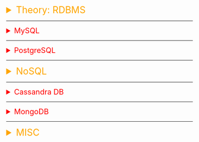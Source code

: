 <details><summary style="font-size:25px;color:Orange;text-align:left"> Theory: RDBMS </summary>

## Useful Links and Symbols

-   𝑳𝒊𝒔𝒕 𝒐𝒇 𝐔𝐬𝐞𝐟𝐮𝐥𝐥 𝑺𝒚𝒎𝒃𝒐𝒍𝒔: ⌘ ⌥ + ⌃ + ⤶ ⇧  ⤶ ⬋ ↩︎ ↲ ↵ ↫ ♥ ★ 🎾 &
-   [Learn PostgreSQL Tutorial - Full Course for Beginners](https://www.youtube.com/watch?v=qw--VYLpxG4&t=1615s)
-   [SQL Tutorial - Full Database Course for Beginners](https://www.youtube.com/watch?v=HXV3zeQKqGY&t=4269s)
-   🔥 MOS01:
    -   `ROOT` USER PASSWORD : `S...s.....`
    -   `Shah` USER PASSWORD : `s........9`
-   🔥 MOS02:
    -   `ROOT` USER PASSWORD : `AMs#....`
-   🔥 DOCUMENTATION OF MYSQL: https://dev.mysql.com/doc/refman/8.0/en/

</details>

---

<details><summary style="font-size:20px;color:Red;text-align:left"> MySQL </summary>

-   `$ `

-   How to start/stop mysql server from terminal
    ```bash
    alias startmysql="sudo /usr/local/mysql/support-files/mysql.server start"
    alias stopmysql="sudo /usr/local/mysql/support-files/mysql.server stop"
    alias statusmysql="sudo /usr/local/mysql/support-files/mysql.server status"
    alias logmysql="tail -f /usr/local/mysql/data/$(hostname).err"
    ```

##### LOGIN & LOGOUT

-   `$ mysql -u root -p`
-   [Useful Links and Symbols](#useful-links-and-symbols) - [LOGIN \& LOGOUT](#login--logout) - [PRIMARYLY USEFULL MYSQL COMMAND](#primaryly-usefull-mysql-command) - [ADMINISTRATIVE OPERATIONS](#administrative-operations) - [ALTER](#alter) - [PRIVILEGES](#privileges) - [UNINSTAL MYSQL](#uninstal-mysql) - [How to `search`/`install`/`run`/`start` and `stop` PostgreSQL through Homebrew.](#how-to-searchinstallrunstart-and-stop-postgresql-through-homebrew) - [Connect/Login:](#connectlogin) - [Usefull Commands:](#usefull-commands) - [PGAdmin](#pgadmin)

    -   to connect to mysql server as 'root' user using password.

-   `$ mysql -u Farzana -p`

    -   login with username - 'Farzana'

-   `$ mysql -h host -u user -p`

    -   If the server runs on a machine other than the one where you log in, you must also specify a host name along username

-   `mysql> QUIT;`

    -   to quit mysql server

-   `mysql> mysql.server start;`

    -   Turn the mysql server on

-   `mysql> mysql.server stop;`

    -   Turn the mysql server off.

-   `mysql> source file_name.sql;`
    -   to execute a sql file named file_name.sql

##### PRIMARYLY USEFULL MYSQL COMMAND

-   `mysql> SHOW DATABASES;`

    -   Lists out the databases that are accessible by the MySQL DBMS.

-   `mysql> USE Databasename;`

    -   This will be used to select a database in the MySQL workarea.

-   `mysql> SHOW [FULL] TABLES;`

    -   Shows the tables in the database once a database has been selected with the use-command (`USE Databasename`).

-   `mysql> SHOW COLUMNS FROM tablename;`

    -   Shows the attributes, types of attributes, key information, whether NULL is permitted, defaults, and other information for a table.

-   `mysql> SHOW INDEX FROM tablename;`

    -   Presents the details of all indexes on the table, including the PRIMARY KEY.

-   `mysql> SHOW TABLE STATUS LIKE tablename\G;`

    -   Reports details of the MySQL DBMS performance and statistics.

-   `DESCRIPBE TABLE;`

    -   Describe the given table.

-   `EXPLAIN DATABASE.TABLE;`
    -   Describe the given table as `DESCRIBE TABLE` does

##### ADMINISTRATIVE OPERATIONS

-   `mysql> CREATE user 'Shah'@'localhost' IDENTIFIED BY 'shah711409';`
-   `mysql> GRANT ALL PRIVILEGES ON *.* TO 'Shah'@'localhost' WITH GRANT OPTION;`
-   `mysql> FLUSH PRIVILEGES;`
-   `mysql> CREATE user 'Farzana'@'localhost' IDENTIFIED BY 'FBs#7591';`

    -   Create a user by username 'Farzana' with password 'FBs#7591'

-   `mysql> DROP USER 'Farzana'@'localhost';`

    -   Delete a user 'Farzana' from the database.

-   `mysql> delete from mysql.user where user='Farzana' and host='localhost';`

    -   Delete a user named 'Farzana' from the user table

-   `mysql> SELECT VERSION(), CURRENT_DATE;`

    -   to asks the server to tell you its version number and the current date

-   `mysql> SELECT CURRENT_USER();`

    -   Returns the current MySQL username and hostname.

-   `mysql> SELECT user FROM mysql.user;`

    -   Select user column from user table of mysql databases

-   `mysql> SET PASSWORD FOR 'root'@'localhost' = PASSWORD('AMs#....');`

    -   Set password as 'AMs#....' for root user

-   `mysql> UPDATE mysql.user SET Password=PASSWORD('ABs#1234') WHERE User='A.Momin';`

    -   Set password as 'AMs#....' for root user

-   `mysql> GRANT ALL ON book_shop.* TO 'Farzana' IDENTIFIED BY 'FBs#7591';`

    -   Give a user, 'Farzana', all privileges of the database, book_shop

-   `mysql> FLUSH PRIVILEGES;`

    -   Rereads the privileges from the grant tables in the mysql system schema

-   `mysql> help ALTER`
    -   provide help about `ALTER`

###### ALTER

-   `mysql> help ALTER SERVER`

    -   Provide help of the command, 'ALTER' with item 'SERVER'.

-   `mysql> ALTER USER 'root'@'localhost' IDENTIFIED BY 'PASS#...’;`

    -   Change password of 'root' user from old password to new password, PASS#...

-   `mysql> ALTER USER 'root'@'localhost' IDENTIFIED WITH mysql_native_password BY 'Shahs#1300';`

    -   Update password of root user

-   `mysql> ALTER USER 'jeffrey'@'localhost' PASSWORD EXPIRE;`

    -   To expire an account password manually

-   `mysql> SELECT SIN(PI()/4), (4+1)*5;`
    -   Performs mathematical operations.

###### PRIVILEGES

-   `mysql> GRANT ALL ON interview_questions.* TO 'A.Momin'@'localhost';`

##### UNINSTAL MYSQL

-   Open a terminal window.
-   Use mysqldump to backup your databases to text files!
-   Stop the database server.
-   sudo rm /usr/local/mysql.
-   sudo rm -rf /usr/local/mysql\*
-   sudo rm -rf /Library/StartupItems/MySQLCOM.

</details>

---

<details><summary style="font-size:20px;color:Red;text-align:left"> PostgreSQL </summary>

-   `$ `

-   `$ /usr/local/var/postgresql\@14/pg_hba.conf`
-   `$ /usr/local/var/postgresql\@14/postgresql.conf`
-   `$ createdb --help`

    -   createdb creates a PostgreSQL database.
    -   Usage:
        -   `$ createdb [OPTION]... [DBNAME] [DESCRIPTION]`

-   PostgreSQL installed through `Homebrew`:

    -   `$ brew info postgresql` → Find information about 'postgresql' installed through 'brew'.
    -   `$ brew services run/start postgresql` → Run/Start the service formula without/with registering to launch at login (or boot) of your machine.
    -   `$ brew services stop/kill postgresql` → Stop the service formula immediately and unregister/keeping-registered it from launching at login of your machine.
    -   `$ brew services restart postgresql@14` → To restart postgresql@14 after an upgrade.

-   Adds `PostgreSQL` to the `PATH` variable:
    -   `export PATH=${PATH}:/Applications/Postgres.app/Contents/Versions/13/bin`
-   note: `sudo mkdir -p /etc/paths.d && echo /Applications/Postgres.app/Contents/Versions/latest/bin | sudo tee /etc/paths.d/postgresapp`
-   MASTER PASSWORD: `AMs#....`

###### How to `search`/`install`/`run`/`start` and `stop` PostgreSQL through Homebrew.

-   `$ brew search postgres`
-   `$ brew install postgresql@14`
-   `$ brew services run/start postgresql`
-   `$ psql postgres` → Start using pre-defined 'postgres` database.
-   `$ brew services stop/kill postgresql`
-   `$ brew services list` → Check status

##### Connect/Login:

-   `$ brew services run/start postgresql` → Run/Start the service formula without/with registering to launch at login (or boot) of your machine.
-   `$ psql -l` → List out available PostgreSQl DB.
-   `$ createdb am` → Create a DB using `createdb` utility included with PostgreSQl.
-   `$ psql` → login to PostgreSQL using the default DB name ('am') as Super-user ('am')
-   `$ psql db_name` → login to `db_name` DB as Super-user.

-   `$ psql --help`
-   `$ psql [OPTION]... [DBNAME [USERNAME]]`
-   `$ psql -U am`
    -   If database name explicitly is not provided, pg tries to login the user into the db ('am') named by the username ('am').
-   `$ psql -U am -d am`
-   `$ psql -h localhost -p 5432 -U amomin amomin`
-   `$ psql -h localhost -p 5432 -U airflow -d airflow_docker`
-   `$ psql -h localhost -p 5432 -U interview_questions -d interview_questions`
-   `$ psql -U interview_questions -d interview_questions`
-   `$ psql -U airflow -d airflow_docker`
-   `$ psql -h localhost -p 5432 -U am am`
-   `DBName-# \c database_name` → Connect to the given database from the current database (DBName).

    -   Connection options:
        -   `-d, --dbname=DBNAME`
            -   database name to connect
        -   `-h, --host=HOSTNAME`
            -   database server host or socket directory (default: "local socket")
        -   `-p, --port=PORT`
            -   database server port (default: "5432")
        -   `-U, --username=USERNAME`
            -   database user name (default: "am")
        -   `-w, --no-password`
            -   never prompt for password
        -   `-W, --password`
            -   force password prompt (should happen automatically)

```yml
-   User: am
    -   DBNAME: am
    -   Password: a.......4
-   User: amomin
    -   DBNAME: amomin
    -   Password: s...s.....
-   User: airflow
    -   DBNAME: airflow_docker
    -   Password: airflow
-   User: interview_questions
    -   DBNAME: interview_questions
    -   Password: 1111
```

##### Usefull Commands:

-   `DBName-# \?`
-   `DBName-# \c` → opyright for distribution terms
-   `DBName-# \h` → for help with SQL commands
-   `DBName-# \?` → for help with psql commands
-   `DBName-# \g` → or terminate with semicolon to execute query
-   `DBName-# \q` → quit from the PostgreSQL.
-   `a.momin-# \l` → list out all the databases.
-   `a.momin-# \c postgres` → Conect to pre-defined `postgres` database from whatever database you'r are using.
-   `DBName-# \dt` → list of all tables in the currently connected database, along with information such as their schema and owner.
-   `DBName-# \du` → list all users and their attributes, including their username, whether they are a superuser or can create databases, and their role memberships.
-   `DBName-# \du UserName` → To check the group(s) the user is associated with.
-   `DBName-# \! clear` → To clear the psql CLI.

-   `DBName-# CREATE USER a.momin WITH PASSWORD 's...s.....';`
-   `DBName-# CREATE USER interview_questions WITH PASSWORD '1111';`
-   `postgres=# CREATE DATABASE interview_questions WITH OWNER = interview_questions;`
-   `postgres=# CREATE DATABASE your_database_name WITH OWNER = your_username;`
-   `postgres=# ALTER USER am WITH PASSWORD 's...s.....';`
-   `postgres=# SELECT * FROM pg_user WHERE usename = 'am';`
-   `postgres=# SELECT * FROM pg_user;`
-   `postgres=# SELECT usename FROM pg_user;`
-   `postgres=# `
-   `DBName=# \i my_script.sql`

-   How to delete a user?
    -   `$ DROP ROLE username;`
-   How to delete a database?
    -   `$ DROP DATABASE database_name;`

##### PGAdmin

-   postgres
    -   Default username, a precreated database name
    -   Master password: AMs#1300
        -   Valid for all databases except for user created databases with different password

</details>

---

<details><summary style="font-size:25px;color:Orange;text-align:left"> NoSQL </summary>

-   [NoSQL Database Tutorial – Full Course for Beginners](https://www.youtube.com/watch?v=xh4gy1lbL2k&t=3220s)

### Terms and Concepts:

-   NoSQL (which stands for "not only SQL") is a broad term that refers to a class of databases that use a non-relational data model to store and retrieve data. While traditional relational databases use tables with fixed schemas and structured data, NoSQL databases allow for more flexible and dynamic data models, often using key-value pairs, document-based storage, or graph-based models.
-   NoSQL (Not Only SQL) databases have gained popularity in recent years due to their ability to handle large amounts of unstructured and semi-structured data that traditional relational databases struggle with. It offers many advantages over traditional relational databases, especially for modern applications that require high scalability, flexibility, and performance.

-   Here are some of the advantages of NoSQL databases:

    -   `Scalability`: NoSQL databases can easily scale horizontally by adding more nodes to the system, allowing them to handle massive amounts of data and high-traffic applications.
    -   `Flexibility`: NoSQL databases are designed to handle various types of data, including unstructured and semi-structured data, which makes them a better fit for modern applications.
    -   `Performance`: NoSQL databases can provide faster read and write speeds than traditional relational databases, especially when dealing with large amounts of data.
    -   `Cost-effective`: NoSQL databases are typically open source and free to use, which makes them a cost-effective solution for small and large businesses.
    -   `Availability`: NoSQL databases are designed to handle high availability and fault tolerance, ensuring that applications continue to function even if one or more nodes fail.
    -   `Easy to use`: NoSQL databases are typically easier to set up and use than traditional relational databases, which require extensive schema design and management.
    -   `Cloud-native`: NoSQL databases are a good fit for cloud environments, as they can easily scale up and down as needed and are designed to work in distributed environments.

-   Key terms and concepts associated with NoSQL databases:

    -   `Document`: A NoSQL document is a data structure that can contain any number of fields, with each field having a name and a value. Documents are often used in document-based NoSQL databases such as MongoDB and Couchbase.

    -   `Key-value store`: A key-value store is a NoSQL database that stores data as a collection of key-value pairs, where each key is unique and the associated value can be any data type. Key-value stores are often used for caching, session management, and real-time data processing.
    -   `Column family`: A column family is a grouping of related data in a NoSQL database that is stored as columns rather than rows. Column families are often used in column-based NoSQL databases such as Apache Cassandra.
    -   `Graph database`: A graph database is a NoSQL database that stores data in nodes and edges, where nodes represent entities and edges represent relationships between those entities. Graph databases are often used for social networking, recommendation engines, and fraud detection.
    -   `CAP theorem`: The CAP theorem states that in a distributed system, it is impossible to simultaneously provide more than two out of three guarantees: consistency, availability, and partition tolerance. NoSQL databases often prioritize availability and partition tolerance over strong consistency.

        -   `Consistency (C)`:

            -   In a distributed database system, consistency implies that all nodes in the system will have the same data view at the same time. When a write operation is performed and acknowledged to the client, all subsequent read operations from any node will return the most recent write.
            -   In other words, consistency ensures that the data is always up-to-date and consistent across all nodes.

        -   `Availability (A)`:

            -   Availability means that every request (read or write) to the database receives a response, without guaranteeing that it is the most up-to-date data. An available system doesn't necessarily provide the latest data but ensures that there is no downtime or unavailability in the system.
            -   It's important to note that "availability" in the CAP theorem refers to the ability of the system to respond to client requests, even if the response is based on potentially outdated data.

        -   `Partition Tolerance (P)`:

            -   Partition tolerance means that the database can continue to function even in the presence of network partitions or communication failures between nodes in a distributed system. Network partitions can occur due to network failures or delays, but the system should still operate without complete failure.
            -   Partition tolerance is essential for distributed systems because network issues are a common occurrence in real-world scenarios.

        -   The CAP theorem asserts that it's impossible to simultaneously achieve all three of these properties in a distributed database system. You can have any combination of two out of the three:

        -   `CA`: If you prioritize Consistency and Availability (CA), your database will provide strong consistency guarantees, but it may become unavailable in the presence of network partitions. Traditional relational databases often fall into this category.

        -   `CP`: If you prioritize Consistency and Partition Tolerance (CP), your database will ensure data consistency even in the face of network partitions, but this may come at the cost of availability during partition scenarios. Some distributed databases, like HBase, lean towards CP.

        -   `AP`: If you prioritize Availability and Partition Tolerance (AP), your database will always be available to respond to requests, even in the presence of network partitions, but it may not guarantee strong data consistency. Many NoSQL databases, such as Cassandra and Couchbase, aim for AP characteristics.

        -   It's important to understand that the CAP theorem is more of a guideline than a strict rule, and real-world distributed systems often make trade-offs based on specific use cases and requirements. The choice between consistency, availability, and partition tolerance depends on the application's needs and the desired trade-offs in a given distributed database system.

    -   `Sharding`: Sharding is the process of splitting a large dataset across multiple servers, or shards, to improve performance and scalability in a distributed system.
    -   `MapReduce`: MapReduce is a programming model used for processing large datasets in a distributed system, often used in conjunction with NoSQL databases to perform analytics and data processing.

</details>

---

<details><summary style="font-size:20px;color:Red;text-align:left"> Cassandra DB</summary>

-   [Apache Cassandra Tutorial](https://www.youtube.com/playlist?list=PLalrWAGybpB-L1PGA-NfFu2uiWHEsdscD)
-   [Learn Apache Cassandra In 1.5 Hours - Apache Cassandra Tutorial For Beginners](https://www.youtube.com/watch?v=_UGxEMdPYVI&t=127s)
-   []()
-   []()

Cassandra is a distributed NoSQL database system designed for high availability, scalability, and fault tolerance. It was originally developed at Facebook and is now maintained by the Apache Software Foundation. To understand Cassandra in gory detail, let's delve into some of its key terms and concepts:

-   `Distributed Database`: Cassandra is a distributed database system, which means it can span multiple nodes (machines) across different data centers. This distribution provides redundancy and high availability.
-   `Node`: In Cassandra, a node is a single instance of the database running on a machine. Nodes collectively form a cluster.
-   `Cluster`: A cluster in Cassandra is a group of nodes working together. Data is distributed across nodes in a cluster.
-   `Keyspace`: A keyspace is a top-level namespace in Cassandra, similar to a database in a relational database system. It defines data replication settings and is used to group related tables.
-   `Table`: Tables in Cassandra are similar to tables in a relational database but with a flexible schema. Each table consists of rows and columns, and each row is identified by a unique primary key.
-   `Column Family`: In earlier versions of Cassandra, data was organized into column families, but this concept has evolved. In modern versions, tables serve the purpose of column families.
-   `Column`: In Cassandra, a column is the basic unit of data storage. Columns are grouped into rows, and each column has a name, value, and a timestamp.
-   `Primary Key`: A primary key is used to uniquely identify rows within a table. In Cassandra, the primary key can consist of one or more columns.
-   `Partition Key`: The partition key is the first part of the primary key. It determines how data is distributed across nodes. All rows with the same partition key are stored together on the same node.
-   `Clustering Column`: Clustering columns are part of the primary key but are used to sort data within a partition. They determine the physical storage order of rows within a partition.
-   `Replication Factor`: Cassandra replicates data across multiple nodes for fault tolerance. The replication factor defines how many copies of data are maintained. It's set at the keyspace level.
-   `Consistency Level`: Cassandra allows you to configure the consistency level for read and write operations. Consistency levels determine how many nodes must acknowledge the operation for it to be considered successful.
-   `CAP Theorem`: Cassandra adheres to the CAP theorem, which states that in a distributed system, you can have at most two of the following three properties: Consistency, Availability, and Partition Tolerance. Cassandra prioritizes Availability and Partition Tolerance over strict Consistency.
-   `Data Modeling`: Cassandra's data model is designed for query-intensive workloads. It's essential to model your data to fit the query patterns you expect.
-   `Tombstones`: Cassandra uses tombstones to mark data that has been deleted. These tombstones are eventually removed during compaction.
-   `Compaction`: Compaction is the process of merging and compacting SSTables (Sorted String Tables) to reduce disk space usage and improve read performance.
-   `CQL (Cassandra Query Language)`: CQL is a SQL-like query language used to interact with Cassandra databases. It provides commands for creating tables, inserting data, and querying data.
-   `Gossip Protocol`: Cassandra uses a gossip protocol for node discovery and cluster management. Nodes communicate with each other to share information about their status and the cluster's topology.
-   `Read Repair and Hinted Handoff`: Cassandra automatically handles read repair to ensure data consistency. Hinted handoff is a mechanism to temporarily store writes for unreachable nodes.
-   `Snitch`: A snitch in Cassandra is responsible for determining the location of nodes in the cluster, which helps in data replication and routing.
-   `Bloom Filters`: Bloom filters are used in Cassandra to quickly check if a particular row exists in a partition before performing a full read operation.
-   `Write Path and Read Path`: Cassandra's architecture includes distinct paths for write operations (commit log and memtable) and read operations (SSTables and cache).
-   Cassandra's architecture and concepts can be complex due to its distributed nature. It's crucial to carefully plan your data model and cluster configuration to meet your application's requirements for scalability and fault tolerance. Proper tuning and maintenance are also essential for optimal Cassandra performance.

-   `$ `

</details>

---

<details><summary style="font-size:20px;color:Red;text-align:left"> MongoDB</summary>

-   [MongoDB with Python Crash Course - Tutorial for Beginners](https://www.youtube.com/watch?v=E-1xI85Zog8&t=11s)
-   [Udacity Data Wrangling with MongoDB](https://learn.udacity.com/courses/ud032)
-   [YT: Udacity Data Wrangling with MongoDB](https://www.youtube.com/playlist?list=PLAwxTw4SYaPnq2iMkfPxmXwBFjwc_AXK_)
-   []()

MongoDB is a popular NoSQL database system known for its flexibility and scalability. To understand MongoDB in detail, let's explore its key terms and concepts:

-   `NoSQL Database`: MongoDB is a NoSQL database, which means it is not based on the traditional relational database model. Instead, it is designed to handle unstructured or semi-structured data and is known for its scalability and flexibility.
-   `Document Database`: MongoDB is a document-oriented database. Instead of tables with rows and columns, MongoDB stores data in documents. Documents are JSON-like objects with key-value pairs.
-   `Collection`: A collection in MongoDB is a group of related documents. Collections are similar to tables in a relational database but without a fixed schema. Documents within a collection can have different structures.
-   `Document`: A document is a basic unit of data in MongoDB. Documents are represented in BSON (Binary JSON) format, which allows for complex data types and nested structures.
-   `Field`: Fields are key-value pairs within a document. Each field has a name and a value, which can be of various data types, including strings, numbers, arrays, and subdocuments.
-   `ObjectId`: MongoDB automatically generates a unique ObjectId for each document by default. This ObjectId serves as a primary key for the document.
-   `Index`: MongoDB supports indexing for efficient querying. Indexes can be created on one or more fields to speed up searches.
-   `Query`: Queries in MongoDB are used to retrieve documents from a collection. You can use a query to filter documents based on specified criteria.
-   `CRUD Operations`: MongoDB supports the basic CRUD (Create, Read, Update, Delete) operations for data manipulation. These operations are performed on documents within collections.
-   `Aggregation`: MongoDB provides a powerful aggregation framework that allows you to perform complex data transformations, filtering, grouping, and calculations on the data.
-   `Replica Set`: A replica set is a group of MongoDB servers that maintain the same data. It provides redundancy and high availability. One server is the primary, and others are secondary servers that replicate data from the primary.
-   `Sharding`: Sharding is a technique used to distribute data across multiple servers (shards) to achieve horizontal scalability. It allows MongoDB to handle large volumes of data and traffic.
-   `Mongod`: mongod is the primary MongoDB daemon that runs the database server. It handles data storage, retrieval, and query processing.
-   `Mongos`: mongos is a routing service used in sharded clusters to direct client requests to the appropriate shard servers.
-   `Wire Protocol`: MongoDB uses a binary protocol for communication between clients and the database server. This protocol allows efficient data exchange.
-   `Storage Engine`: MongoDB supports different storage engines, such as WiredTiger and MMAPv1, each with its own advantages and use cases. The storage engine is responsible for data storage and management.
-   `Transactions`: MongoDB introduced multi-document transactions in recent versions, allowing you to perform multiple operations within a single transaction, ensuring data consistency.
-   `Geospatial Indexing`: MongoDB supports geospatial queries, allowing you to store and query location-based data efficiently.
-   `Change Streams`: Change streams in MongoDB enable real-time notifications of data changes in a collection. This is useful for building reactive applications.
-   `Security`: MongoDB provides security features such as authentication, authorization, encryption, and auditing to protect your data and control access.
-   `Drivers and APIs`: MongoDB offers official and community-supported drivers and APIs for various programming languages, making it easy to interact with the database from your application.
-   `MQL (MongoDB Query Language)`: MongoDB has its query language, MQL, which is used to query and manipulate documents in the database.

-   `$ `

</details>

---

<details><summary style="font-size:25px;color:Orange;text-align:left"> MISC </summary>

Fault tolerance in the context of databases refers to the ability of a database system to continue operating reliably and provide uninterrupted service in the presence of hardware or software failures, errors, or unexpected events. The goal of achieving fault tolerance is to ensure that data remains accessible and consistent even when various types of failures occur. Here are some key aspects and strategies related to fault tolerance in databases:

-   `Redundancy`: - Redundancy involves duplicating critical components of the database to eliminate single points of failure. This can include duplicating servers, storage devices, or network connections.
    Redundancy helps ensure that if one component fails, another can take over seamlessly, reducing the risk of downtime or data loss.

-   `Data Replication`: - Data replication involves maintaining multiple copies of data on different servers or locations. These copies, or replicas, are kept synchronized to ensure data availability.
    Replication can be used to improve read performance, as clients can read from the nearest replica, and it provides fault tolerance by allowing failover to a replica if the primary server becomes unavailable.

-   `High Availability (HA)`: - High availability refers to the ability of a system to remain operational and accessible with minimal downtime. In a database context, HA often involves redundant servers and automatic failover mechanisms.
    Cluster configurations, load balancers, and health monitoring are used to achieve high availability in databases.

-   `Automatic Failover`: - Automatic failover mechanisms are used to detect when a primary database server becomes unresponsive or fails. In such cases, a standby server is automatically promoted to the primary role.
    This ensures that database operations can continue without manual intervention even in the event of a server failure.

-   `Data Integrity`:

    -   Fault tolerance also includes mechanisms to maintain data integrity during failures. Techniques like write-ahead logging and transaction logs are used to ensure that changes to the database are recoverable in the event of a failure.

-   `Backup and Recovery`: - Regular backups of the database are essential for fault tolerance. Backups allow you to restore the database to a previous state in case of data corruption, accidental deletions, or catastrophic failures.
    Database systems often provide tools and procedures for performing automated and manual backups.

-   `Load Balancing`:

    -   Load balancing distributes incoming database queries and requests across multiple servers to ensure even utilization of resources. It can help prevent overloads and improve fault tolerance by redistributing workloads in case of server failures.

-   `Isolation`:

    -   Isolation techniques ensure that a failure or error in one part of the database system does not impact other parts. For example, isolating transaction processing can prevent cascading failures.

-   `Monitoring and Alerting`:

    -   Continuous monitoring of the database system for performance, health, and potential issues is crucial for fault tolerance. Alerts can notify administrators of abnormal conditions or failures.

-   `Disaster Recovery`:

    -   Disaster recovery planning involves preparing for catastrophic events, such as natural disasters or data center outages. It includes offsite backups, data replication to geographically distant locations, and recovery procedures.

-   `Consistency and Replication Models`:

    -   Databases may employ various replication models, such as synchronous or asynchronous replication, depending on the desired level of consistency and fault tolerance trade-offs.

-   Overall, fault tolerance in databases is a critical aspect of ensuring data availability and reliability, especially in mission-critical applications. Database administrators and engineers need to carefully design, configure, and maintain database systems to withstand various failure scenarios and minimize downtime.

---

-   Both SQL and NoSQL databases can be designed to be fault-tolerant, but they often use different approaches to achieve this. Here are examples of fault-tolerant databases in both categories:

-   `SQL (Relational) Database Examples`:

    -   `Oracle Database`:

        -   Oracle Database is a popular enterprise-grade relational database management system (RDBMS) known for its robust fault-tolerance features.
        -   It offers features like Oracle Real Application Clusters (Oracle RAC) for high availability and automatic failover.

    -   `Microsoft SQL Server`:

        -   Microsoft SQL Server provides features like AlwaysOn Availability Groups and database mirroring to ensure high availability and data redundancy.
        -   It can be configured for automatic failover and data replication.

    -   `PostgreSQL`:
        -   PostgreSQL is an open-source RDBMS that offers streaming replication, logical replication, and failover mechanisms for fault tolerance.
        -   Extensions like pgpool-II can be used for load balancing and high availability.

-   `NoSQL Database Examples`:

    -   `Cassandra`:

        -   Cassandra is a NoSQL database known for its fault tolerance and high availability.
        -   It uses data replication across multiple nodes in a cluster to ensure data availability even in the face of node failures.

    -   `MongoDB`:

        -   MongoDB offers features like replica sets, which provide data redundancy and automatic failover.
        -   It also has built-in data integrity mechanisms to prevent data loss during failures.

    -   `Amazon DynamoDB`:

        -   DynamoDB is a managed NoSQL database service provided by AWS.
        -   It offers built-in fault tolerance by replicating data across multiple Availability Zones (AZs) and handling automatic failover.

    -   `Couchbase`:

        -   Couchbase is a distributed NoSQL database that provides features like cross-datacenter replication (XDCR) for data redundancy and failover across multiple data centers.

    -   `Redis`:

        -   Redis is an in-memory NoSQL database. While it's not inherently distributed, it provides options for replication and high availability setups.
        -   Tools like Redis Sentinel can be used for monitoring and automatic failover.

    -   `HBase`:
        -   HBase is a NoSQL database designed for large-scale, fault-tolerant data storage.
        -   It uses Hadoop's HDFS for distributed storage and has features for data replication and high availability.

It's important to note that both SQL and NoSQL databases can be made fault-tolerant through careful design, redundancy, replication, and the use of clustering and load balancing. The choice between SQL and NoSQL databases often depends on the specific requirements of your application and your desired trade-offs between consistency, availability, and partition tolerance, as discussed in the CAP theorem.

</details>
